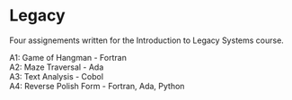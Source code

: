 # Legacy
Four assignements written for the Introduction to Legacy Systems course. 

A1: Game of Hangman - Fortran  
A2: Maze Traversal - Ada  
A3: Text Analysis - Cobol  
A4: Reverse Polish Form - Fortran, Ada, Python  



